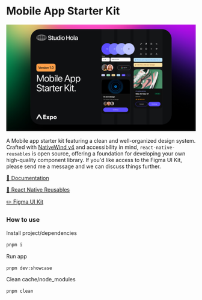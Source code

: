 # Mobile App Starter Kit

![banner](https://github.com/hellojulian/mobile-starter-kit/blob/main/banner.jpg)

A Mobile app starter kit featuring a clean and well-organized design system. Crafted with [NativeWind v4](https://www.nativewind.dev/) and accessibility in mind, `react-native-reusables` is open source, offering a foundation for developing your own high-quality component library. If you'd like access to the Figma UI Kit, please send me a message and we can discuss things further.


[📖 Documentation](https://hellojulian.github.io/msk/)

[📖 React Native Reusables](https://rnr-docs.vercel.app/)

[✏️ Figma UI Kit](https://www.figma.com/design/bvo3Wk0Vxi5PeiVGgfibJk/Mobile-App-Starter-Kit?node-id=2062-11367&t=aiitMPY486u9rCB1-1
)



### How to use


Install project/dependencies

```bash
pnpm i
```

Run app

```bash
pnpm dev:showcase
```


Clean cache/node_modules

```bash
pnpm clean
```

